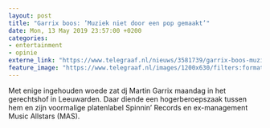```yaml
---
layout: post
title: "Garrix boos: ’Muziek niet door een pop gemaakt’"
date: Mon, 13 May 2019 23:57:00 +0200
categories: 
- entertainment 
- opinie 
externe_link: "https://www.telegraaf.nl/nieuws/3581739/garrix-boos-muziek-niet-door-een-pop-gemaakt"
feature_image: "https://www.telegraaf.nl/images/1200x630/filters:format(jpeg):quality(80)/cdn-kiosk-api.telegraaf.nl/dea270de-760a-11e9-a6fc-02c309bc01c1.jpg"
---
```


<p class="intro">Met enige ingehouden woede zat dj Martin Garrix maandag in het gerechtshof in Leeuwarden. Daar diende een hogerberoepszaak tussen hem en zijn voormalige platenlabel Spinnin’ Records en ex-management Music Allstars (MAS).</p>
